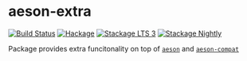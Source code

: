 # aeson-extra

[![Build Status](https://travis-ci.org/phadej/aeson-extra.svg?branch=master)](https://travis-ci.org/phadej/aeson-extra)
[![Hackage](https://img.shields.io/hackage/v/aeson-extra.svg)](http://hackage.haskell.org/package/aeson-extra)
[![Stackage LTS 3](http://stackage.org/package/monad-http/badge/lts-3)](http://stackage.org/lts-3/package/aeson-extra)
[![Stackage Nightly](http://stackage.org/package/monad-http/badge/nightly)](http://stackage.org/nightly/package/aeson-extra)

Package provides extra funcitonality on top of
[`aeson`](https://hackage.haskell.org/package/aeson) and
[`aeson-compat`](https://hackage.haskell.org/package/aeson-compat)
